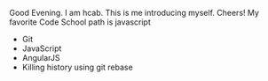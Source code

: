 Good Evening. I am hcab. This is me introducing myself. Cheers!
My favorite Code School path is javascript
* Git
* JavaScript
* AngularJS
* Killing history using git rebase
